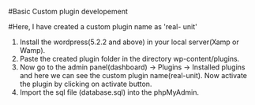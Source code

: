 #Basic Custom plugin developement

#Here, I have created a custom plugin name as 'real- unit'

1. Install the wordpress(5.2.2 and above) in your local server(Xamp or Wamp).
2. Paste the created plugin folder in the directory wp-content/plugins.
3. Now go to the admin panel(dashboard) -> Plugins -> Installed plugins and 
here we can see the custom plugin name(real-unit). Now activate the plugin by clicking on 
activate button.
4. Import the sql file (database.sql) into the phpMyAdmin.
 
